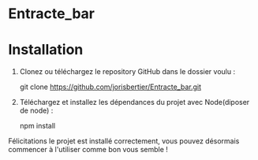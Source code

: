 # Entracte_bar

<h1>Installation</h1>

1. Clonez ou téléchargez le repository GitHub dans le dossier voulu :

    git clone https://github.com/jorisbertier/Entracte_bar.git

2. Téléchargez et installez les dépendances du projet avec Node(diposer de node) :

    npm install


Félicitations le projet est installé correctement, vous pouvez désormais commencer à l'utiliser comme bon vous semble !